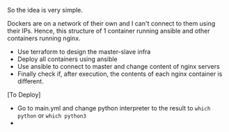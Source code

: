 So the idea is very simple.

Dockers are on a network of their own and I can't connect to them using their IPs.
Hence, this structure of 1 container running ansible and other containers running nginx.

- Use terraform to design the master-slave infra
- Deploy all containers using ansible
- Use ansible to connect to master and change content of nginx servers
- Finally check if, after execution, the contents of each nginx container is different.

[To Deploy]
- Go to main.yml and change python interpreter to the result to ```which python``` or ```which python3```
- 

